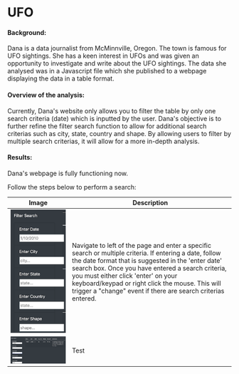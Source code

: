 # UFO


#### Background:

Dana is a data journalist from McMinnville, Oregon. The town is famous for UFO sightings. She has a keen interest in UFOs and was given an opportunity to investigate and write about the UFO sightings. The data she analysed was in a Javascript file which she published to a webpage displaying the data in a table format.

#### Overview of the analysis:

Currently, Dana's website only allows you to filter the table by only one search criteria (date) which is inputted by the user. Dana's objective is to further refine the filter search function to allow for additional search criterias such as city, state, country and shape. By allowing users to filter by multiple search criterias, it will allow for a more in-depth analysis.

#### Results:

Dana's webpage is fully functioning now.

Follow the steps below to perform a search:

| Image    | Description |
| ----------- | ----------- |
| ![input](https://github.com/YanLuong/UFO/blob/main/static/images/input_text.png)   | Navigate to left of the page and enter a specific search or multiple criteria. If entering a date, follow the date format that is suggested in the 'enter date' search box. Once you have entered a search criteria, you must either click 'enter' on your keyboard/keypad or right click the mouse. This will trigger a "change" event if there are search criterias entered.     |
|![2 filters](https://github.com/YanLuong/UFO/blob/main/static/images/2date_and_shape.png) |  Test     |
